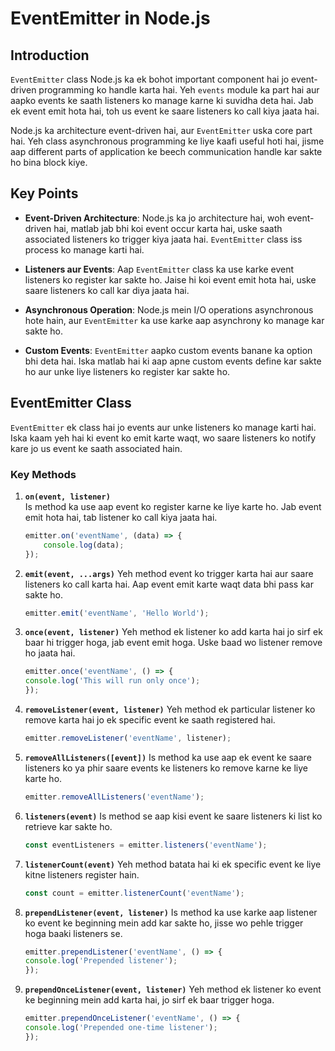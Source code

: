 # EventEmitter in Node.js

## Introduction

`EventEmitter` class Node.js ka ek bohot important component hai jo event-driven programming ko handle karta hai. Yeh `events` module ka part hai aur aapko events ke saath listeners ko manage karne ki suvidha deta hai. Jab ek event emit hota hai, toh us event ke saare listeners ko call kiya jaata hai.

Node.js ka architecture event-driven hai, aur `EventEmitter` uska core part hai. Yeh class asynchronous programming ke liye kaafi useful hoti hai, jisme aap different parts of application ke beech communication handle kar sakte ho bina block kiye.

## Key Points

- **Event-Driven Architecture**: Node.js ka jo architecture hai, woh event-driven hai, matlab jab bhi koi event occur karta hai, uske saath associated listeners ko trigger kiya jaata hai. `EventEmitter` class iss process ko manage karti hai.

- **Listeners aur Events**: Aap `EventEmitter` class ka use karke event listeners ko register kar sakte ho. Jaise hi koi event emit hota hai, uske saare listeners ko call kar diya jaata hai.

- **Asynchronous Operation**: Node.js mein I/O operations asynchronous hote hain, aur `EventEmitter` ka use karke aap asynchrony ko manage kar sakte ho.

- **Custom Events**: `EventEmitter` aapko custom events banane ka option bhi deta hai. Iska matlab hai ki aap apne custom events define kar sakte ho aur unke liye listeners ko register kar sakte ho.

## EventEmitter Class

`EventEmitter` ek class hai jo events aur unke listeners ko manage karti hai. Iska kaam yeh hai ki event ko emit karte waqt, wo saare listeners ko notify kare jo us event ke saath associated hain.

### Key Methods

1. **`on(event, listener)`**  
   Is method ka use aap event ko register karne ke liye karte ho. Jab event emit hota hai, tab listener ko call kiya jaata hai.
   ```javascript
   emitter.on('eventName', (data) => {
       console.log(data);
   });

2. **`emit(event, ...args)`**
    Yeh method event ko trigger karta hai aur saare listeners ko call karta hai. Aap event emit karte waqt data bhi pass kar sakte ho.
   ```javascript
   emitter.emit('eventName', 'Hello World');

3. **`once(event, listener)`**
    Yeh method ek listener ko add karta hai jo sirf ek baar hi trigger hoga, jab event emit hoga. Uske baad wo listener remove ho jaata hai.
     ```javascript
     emitter.once('eventName', () => {
    console.log('This will run only once');
    });

4. **`removeListener(event, listener)`**
    Yeh method ek particular listener ko remove karta hai jo ek specific event ke saath registered hai.
    ```javascript
    emitter.removeListener('eventName', listener);

5. **`removeAllListeners([event])`**
    Is method ka use aap ek event ke saare listeners ko ya phir saare events ke listeners ko remove karne ke liye karte ho.
    ```javascript
    emitter.removeAllListeners('eventName');

6. **`listeners(event)`**
    Is method se aap kisi event ke saare listeners ki list ko retrieve kar sakte ho.
    ```javascript
    const eventListeners = emitter.listeners('eventName');

7. **`listenerCount(event)`**
    Yeh method batata hai ki ek specific event ke liye kitne listeners register hain.
    ```javascript
    const count = emitter.listenerCount('eventName');

8. **`prependListener(event, listener)`**
    Is method ka use karke aap listener ko event ke beginning mein add kar sakte ho, jisse wo pehle trigger hoga baaki listeners se.
    ```javascript
    emitter.prependListener('eventName', () => {
    console.log('Prepended listener');
    });

9. **`prependOnceListener(event, listener)`**
    Yeh method ek listener ko event ke beginning mein add karta hai, jo sirf ek baar trigger hoga.
    ```javascript
    emitter.prependOnceListener('eventName', () => {
    console.log('Prepended one-time listener');
    });


    